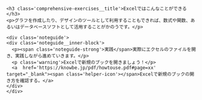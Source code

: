 ```custom-contents<h3 class='comprehensive-exercises__title'>Excelではこんなことができる</h3>
<p>グラフを作成したり、デザインのツールとして利用することもできれば、数式や関数、あるいはデータベースソフトとして活用することがかのうです。</p><div class='noteguide'><div class='noteguide__inner-block'>  <p><span class='noteguide-strong'>実践</span>実際にエクセルのファイルを開き、実践しながら進めていきます。</p>  <p class='warning'>Excelで新規のブックを開きましょう！</p>  <a  href='https://knowbe.jp/pdf/howtouse.pdf#page=xx' target="_blank"><span class='helper-icon'></span>Excelで新規のブックの開き方を確認する。</a></div></div>```
